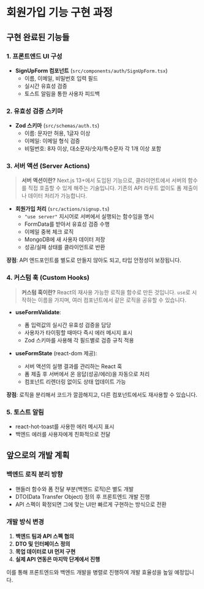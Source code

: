# 회원가입 기능 구현 과정

## 구현 완료된 기능들

### 1. 프론트엔드 UI 구성
- **SignUpForm 컴포넌트** (`src/components/auth/SignUpForm.tsx`)
  - 이름, 이메일, 비밀번호 입력 필드
  - 실시간 유효성 검증
  - 토스트 알림을 통한 사용자 피드백

### 2. 유효성 검증 스키마
- **Zod 스키마** (`src/schemas/auth.ts`)
  - 이름: 문자만 허용, 1글자 이상
  - 이메일: 이메일 형식 검증
  - 비밀번호: 8자 이상, 대소문자/숫자/특수문자 각 1개 이상 포함

### 3. 서버 액션 (Server Actions)
> **서버 액션이란?** Next.js 13+에서 도입된 기능으로, 클라이언트에서 서버의 함수를 직접 호출할 수 있게 해주는 기술입니다. 기존의 API 라우트 없이도 폼 제출이나 데이터 처리가 가능합니다.

- **회원가입 처리** (`src/actions/signup.ts`)
  - `"use server"` 지시어로 서버에서 실행되는 함수임을 명시
  - FormData를 받아서 유효성 검증 수행
  - 이메일 중복 체크 로직
  - MongoDB에 새 사용자 데이터 저장
  - 성공/실패 상태를 클라이언트로 반환

**장점**: API 엔드포인트를 별도로 만들지 않아도 되고, 타입 안정성이 보장됩니다.

### 4. 커스텀 훅 (Custom Hooks)
> **커스텀 훅이란?** React의 재사용 가능한 로직을 함수로 만든 것입니다. `use`로 시작하는 이름을 가지며, 여러 컴포넌트에서 같은 로직을 공유할 수 있습니다.

- **useFormValidate**: 
  - 폼 입력값의 실시간 유효성 검증을 담당
  - 사용자가 타이핑할 때마다 즉시 에러 메시지 표시
  - Zod 스키마를 사용해 각 필드별로 검증 규칙 적용
  
- **useFormState** (react-dom 제공):
  - 서버 액션의 실행 결과를 관리하는 React 훅
  - 폼 제출 후 서버에서 온 응답(성공/에러)을 자동으로 처리
  - 컴포넌트 리렌더링 없이도 상태 업데이트 가능

**장점**: 로직을 분리해서 코드가 깔끔해지고, 다른 컴포넌트에서도 재사용할 수 있습니다.

### 5. 토스트 알림
- react-hot-toast를 사용한 에러 메시지 표시
- 백엔드 에러를 사용자에게 친화적으로 전달

## 앞으로의 개발 계획

### 백엔드 로직 분리 방향
- 핸들러 함수와 폼 전달 부분(백엔드 로직)은 별도 개발
- DTO(Data Transfer Object) 정의 후 프론트엔드 개발 진행
- API 스펙이 확정되면 그에 맞는 UI만 빠르게 구현하는 방식으로 전환

### 개발 방식 변경
1. **백엔드 팀과 API 스펙 협의**
2. **DTO 및 인터페이스 정의**
3. **목업 데이터로 UI 먼저 구현**
4. **실제 API 연동은 마지막 단계에서 진행**

이를 통해 프론트엔드와 백엔드 개발을 병렬로 진행하여 개발 효율성을 높일 예정입니다.
